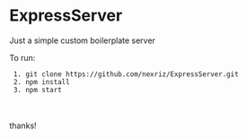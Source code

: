 # ExpressServer
Just a simple custom boilerplate server

To run: <br />
```
 1. git clone https://github.com/nexriz/ExpressServer.git
 2. npm install 
 3. npm start 
```
<br />
<br />
thanks!
